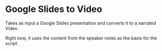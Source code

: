 # Google Slides to Video

Takes as input a Google Slides presentation and converts it to a narrated Video.

Right now, it uses the content from the speaker notes as the basis for the script.
